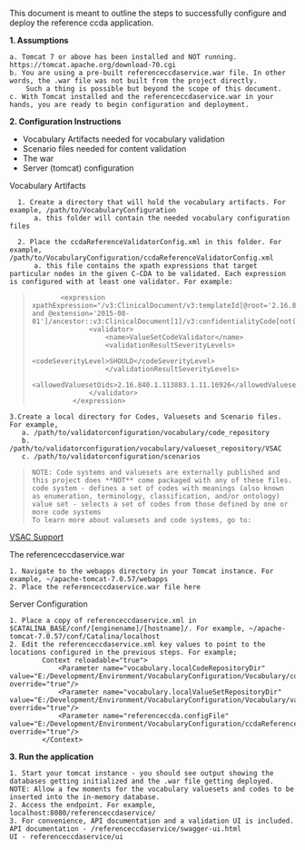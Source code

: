 This document is meant to outline the steps to successfully configure and deploy the reference ccda application.

**1. Assumptions**

    a. Tomcat 7 or above has been installed and NOT running. https://tomcat.apache.org/download-70.cgi
    b. You are using a pre-built referenceccdaservice.war file. In other words, the .war file was not built from the project directly.
        Such a thing is possible but beyond the scope of this document.
    c. With Tomcat installed and the referenceccdaservice.war in your hands, you are ready to begin configuration and deployment.

**2. Configuration Instructions**
*    Vocabulary Artifacts needed for vocabulary validation
*    Scenario files needed for content validation
*    The war
*    Server (tomcat) configuration

Vocabulary Artifacts

      1. Create a directory that will hold the vocabulary artifacts. For example, /path/to/VocabularyConfiguration
          a. this folder will contain the needed vocabulary configuration files

      2. Place the ccdaReferenceValidatorConfig.xml in this folder. For example, /path/to/VocabularyConfiguration/ccdaReferenceValidatorConfig.xml
          a. this file contains the xpath expressions that target particular nodes in the given C-CDA to be validated. Each expression is configured with at least one validator. For example:
>            <expression xpathExpression="/v3:ClinicalDocument/v3:templateId[@root='2.16.840.1.113883.10.20.22.1.1' and @extension='2015-08-01']/ancestor::v3:ClinicalDocument[1]/v3:confidentialityCode[not(@nullFlavor)]">
>            		<validator>
>           			<name>ValueSetCodeValidator</name>
>            			<validationResultSeverityLevels>
>            				<codeSeverityLevel>SHOULD</codeSeverityLevel>
>            			</validationResultSeverityLevels>
>           			<allowedValuesetOids>2.16.840.1.113883.1.11.16926</allowedValuesetOids>
>           		</validator>
>           	</expression>

    3.Create a local directory for Codes, Valuesets and Scenario files. For example,
       a. /path/to/validatorconfiguration/vocabulary/code_repository
       b. /path/to/validatorconfiguration/vocabulary/valueset_repository/VSAC
       c. /path/to/validatorconfiguration/scenarios
>     NOTE: Code systems and valuesets are externally published and this project does **NOT** come packaged with any of these files.
>     code system - defines a set of codes with meanings (also known as enumeration, terminology, classification, and/or ontology)
>     value set - selects a set of codes from those defined by one or more code systems
>     To learn more about valuesets and code systems, go to:
[VSAC Support](https://www.nlm.nih.gov/vsac/support/authorguidelines/code-systems.html)

The referenceccdaservice.war

    1. Navigate to the webapps directory in your Tomcat instance. For example, ~/apache-tomcat-7.0.57/webapps
    2. Place the referenceccdaservice.war file here

Server Configuration

    1. Place a copy of referenceccdaservice.xml in $CATALINA_BASE/conf/[enginename]/[hostname]/. For example, ~/apache-tomcat-7.0.57/conf/Catalina/localhost
    2. Edit the referenceccdaservice.xml key values to point to the locations configured in the previous steps. For example;
            Context reloadable="true">
                <Parameter name="vocabulary.localCodeRepositoryDir" value="E:/Development/Environment/VocabularyConfiguration/Vocabulary/code_repository" override="true"/>
            	<Parameter name="vocabulary.localValueSetRepositoryDir" value="E:/Development/Environment/VocabularyConfiguration/Vocabulary/valueset_repository" override="true"/>
            	<Parameter name="referenceccda.configFile" value="E:/Development/Environment/VocabularyConfiguration/ccdaReferenceValidatorConfig.xml" override="true"/>
            </Context>

**3. Run the application**

    1. Start your tomcat instance - you should see output showing the databases getting initialized and the .war file getting deployed.
    NOTE: Allow a few moments for the vocabulary valuesets and codes to be inserted into the in-memory database.
    2. Access the endpoint. For example, localhost:8080/referenceccdaservice/
    3. For convenience, API documentation and a validation UI is included.
    API documentation - /referenceccdaservice/swagger-ui.html
    UI - referenceccdaservice/ui
